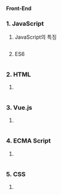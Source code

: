 #### Front-End

### 1. JavaScript

1. JavaScript의 특징
```
```
2. ES6
```
```

### 2. HTML
1. 
```
```

### 3. Vue.js
1.
```
```

### 4. ECMA Script
1. 
```
```

### 5. CSS
1. 
```
```
